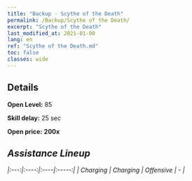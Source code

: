 ```yaml
---
title: "Backup - Scythe of the Death"
permalink: /Backup/Scythe of the Death/
excerpt: "Scythe of the Death"
last_modified_at: 2021-01-08
lang: en
ref: "Scythe of the Death.md"
toc: false
classes: wide
---
```

## Details

 **Open Level:** 85

 **Skill delay:** 25 sec

 **Open price:**  **200x** <i class="fas fa-gem"/>

## Assistance Lineup

  |:---:|:----:|:----|:-----:|
  | Charging | Charging | Offensive | - |
